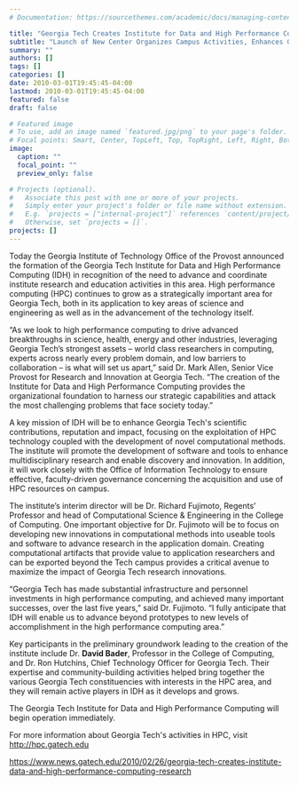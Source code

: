 ```yaml
---
# Documentation: https://sourcethemes.com/academic/docs/managing-content/

title: "Georgia Tech Creates Institute for Data and High Performance Computing Research"
subtitle: "Launch of New Center Organizes Campus Activities, Enhances Georgia Tech's Scientific Contributions and Impact in High Performance Computing"
summary: ""
authors: []
tags: []
categories: []
date: 2010-03-01T19:45:45-04:00
lastmod: 2010-03-01T19:45:45-04:00
featured: false
draft: false

# Featured image
# To use, add an image named `featured.jpg/png` to your page's folder.
# Focal points: Smart, Center, TopLeft, Top, TopRight, Left, Right, BottomLeft, Bottom, BottomRight.
image:
  caption: ""
  focal_point: ""
  preview_only: false

# Projects (optional).
#   Associate this post with one or more of your projects.
#   Simply enter your project's folder or file name without extension.
#   E.g. `projects = ["internal-project"]` references `content/project/deep-learning/index.md`.
#   Otherwise, set `projects = []`.
projects: []
---
```


Today the Georgia Institute of Technology Office of the Provost announced the formation of the Georgia Tech Institute for Data and High Performance Computing (IDH) in recognition of the need to advance and coordinate institute research and education activities in this area. High performance computing (HPC) continues to grow as a strategically important area for Georgia Tech, both in its application to key areas of science and engineering as well as in the advancement of the technology itself.

“As we look to high performance computing to drive advanced breakthroughs in science, health, energy and other industries, leveraging Georgia Tech’s strongest assets – world class researchers in computing, experts across nearly every problem domain, and low barriers to collaboration – is what will set us apart,” said Dr. Mark Allen, Senior Vice Provost for Research and Innovation at Georgia Tech. “The creation of the Institute for Data and High Performance Computing provides the organizational foundation to harness our strategic capabilities and attack the most challenging problems that face society today.”

A key mission of IDH will be to enhance Georgia Tech's scientific contributions, reputation and impact, focusing on the exploitation of HPC technology coupled with the development of novel computational methods. The institute will promote the development of software and tools to enhance multidisciplinary research and enable discovery and innovation. In addition, it will work closely with the Office of Information Technology to ensure effective, faculty-driven governance concerning the acquisition and use of HPC resources on campus.

The institute’s interim director will be Dr. Richard Fujimoto, Regents’ Professor and head of Computational Science & Engineering in the College of Computing. One important objective for Dr. Fujimoto will be to focus on developing new innovations in computational methods into useable tools and software to advance research in the application domain. Creating computational artifacts that provide value to application researchers and can be exported beyond the Tech campus provides a critical avenue to maximize the impact of Georgia Tech research innovations.

“Georgia Tech has made substantial infrastructure and personnel investments in high performance computing, and achieved many important successes, over the last five years,” said Dr. Fujimoto. “I fully anticipate that IDH will enable us to advance beyond prototypes to new levels of accomplishment in the high performance computing area.”

Key participants in the preliminary groundwork leading to the creation of the institute include Dr. **David Bader**, Professor in the College of Computing, and Dr. Ron Hutchins, Chief Technology Officer for Georgia Tech. Their expertise and community-building activities helped bring together the various Georgia Tech constituencies with interests in the HPC area, and they will remain active players in IDH as it develops and grows.

The Georgia Tech Institute for Data and High Performance Computing will begin operation immediately.

For more information about Georgia Tech's activities in HPC, visit http://hpc.gatech.edu


https://www.news.gatech.edu/2010/02/26/georgia-tech-creates-institute-data-and-high-performance-computing-research
